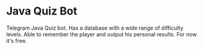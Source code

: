 # Java Quiz Bot

Telegram Java Quiz bot.
Has a database with a wide range of difficulty levels. 
Able to remember the player and output his personal results. 
For now it's free.
